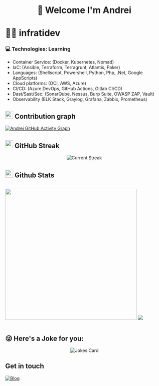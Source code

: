 <h1 align="center">
🤝 Welcome I'm Andrei
</h1>

# 👨‍💻 infratidev
### 💻 Technologies: Learning 

* Container Service: (Docker, Kubernetes, Nomad)
* IaC: (Ansible, Terraform, Terragrunt, Atlantis, Paker)
* Languages: (Shellscript, Powershell, Python, Php, .Net, Google AppScripts)
* Cloud platforms: (OCI, AWS, Azure)
* CI/CD: (Azure DevOps, GitHub Actions, Gitlab CI/CD)
* Dast/Sast/Sec: (SonarQube, Nessus, Burp Suite, OWASP ZAP, Vault)
* Observability (ELK Stack, Graylog, Grafana, Zabbix, Prometheus)

## <img src="https://media.giphy.com/media/GhRjInY9JbKms/source.gif" width="25"> <b>Contribution graph</b>

[![Andrei GitHub Activity Graph](https://activity-graph.herokuapp.com/graph?username=infratidev&theme=gotham)](https://git.io/praveenscience)

## <img src="https://media.giphy.com/media/Mp5uJLEE9Ompq/giphy.gif" width="25"> <b>GitHub Streak</b>

<p align="center"> <img alt="Current Streak" src="https://github-readme-streak-stats.herokuapp.com/?user=infratidev&theme=gotham" /> </p>

## <img src="https://th.bing.com/th/id/R.011db7f1e14cdcefd5ed8b056f70d038?rik=NHHx7PD%2bLTi5YA&riu=http%3a%2f%2fui.trinine.net%2fwp%2fwp-content%2fuploads%2f2016%2f06%2f20160602_GraphAnimeIcon.gif&ehk=TXXGvgTPI6i%2f5xQe%2fW3mnT36hQPfIBwZcQsaKAlJWhs%3d&risl=&pid=ImgRaw&r=0" width="25"> <b>Github Stats</b>

<div style="display: flex; flex-direction: row;">
<p align="center"> 
 <img class="img" style="height: auto; width: 419px;" src="https://github-readme-stats.vercel.app/api?username=infratidev&show_icons=true&theme=gotham&include_all_commits=true" />
 <img class="img" src="https://github-readme-stats.vercel.app/api/top-langs/?username=infratidev&hide=scss&layout=compact&theme=gotham" />
</p>
</div>


## 😜 Here's a Joke for you:
<p align="center"> <img src="https://readme-jokes.vercel.app/api" alt="Jokes Card" /></p>

## Get in touch
[![Blog](https://img.shields.io/website?down_color=blue&down_message=infrati.dev&label=Blog&logo=ghost&logoColor=green&style=for-the-badge&up_color=blue&up_message=infrati.dev&url=https%3A%2F%2Finfrati.dev)](https://infrati.dev)
